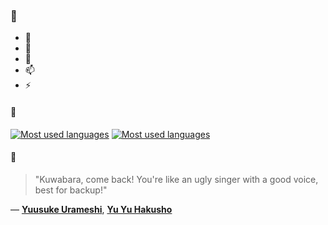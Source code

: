 ### 👋

- 🔭
- 🌱
- 💬
- 📫
- ⚡

#### 🧏

[![Most used languages](https://github-readme-stats-aynah.vercel.app/api/top-langs/?username=aynh&theme=solarized-dark&langs_count=6&layout=compact&hide_title=true)](https://github.com/anuraghazra/github-readme-stats#gh-dark-mode-only)
[![Most used languages](https://github-readme-stats-aynah.vercel.app/api/top-langs/?username=aynh&theme=solarized-light&langs_count=6&layout=compact&hide_title=true)](https://github.com/anuraghazra/github-readme-stats#gh-light-mode-only)

#### 💬

> "Kuwabara, come back! You're like an ugly singer with a good voice, best for backup!"

&mdash; [**Yuusuke Urameshi**](https://myanimelist.net/character.php?q=Yuusuke%20Urameshi&cat=character), [**Yu Yu Hakusho**](https://myanimelist.net/search/all?q=Yu%20Yu%20Hakusho&cat=all)
